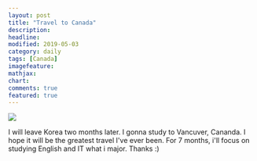 ```yaml
---
layout: post
title: "Travel to Canada"
description:
headline:
modified: 2019-05-03
category: daily
tags: [Canada]
imagefeature:
mathjax:
chart:
comments: true
featured: true
---
```

<img src="{{ site.url }}/images/01.jpg">  

I will leave Korea two months later. I gonna study to Vancuver, Cananda.  I hope it will be the greatest travel I've ever been. For 7 months, i'll focus on studying English and IT what i major. Thanks :)
